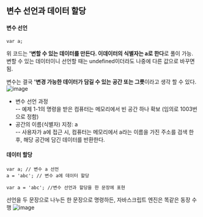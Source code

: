 ## 변수 선언과 데이터 할당 

#### 변수 선언
```
var a;
```
위 코드는 **'변할 수 있는 데이터를 만든다. 이데이터의 식별자는 a로 한다**로 풀이 가능. 
변할 수 있는 데이터이니 선언할 때는 undefined이더라도 나중에 다른 값으로 바꾸면 됨. 

변수는 결국 **'변경 가능한 데이터가 담길 수 있는 공간 또는 그릇**이라고 생각 할 수 있다.
![image](https://github.com/whywwhy/JS-study/assets/120763503/de185bf5-111a-42e9-ad22-8553c6a8987c)
- 변수 선언 과정 <br/>
-- 예제 1-1의 명령을 받은 컴퓨터는 메모리에서 빈 공간 하나 확보 (임의로 1003번으로 정함)
- 공간의 이름(식별자) 지정: a <br/>
-- 사용자가 a에 접근 시, 컴퓨터는 메모리에서 a라는 이름을 가진 주소를 검색 한 후, 해당 공간에 담긴 데이터를 반환한다.

#### 데이터 할당 

```
var a; // 변수 a 선언 
a = 'abc'; // 변수 a에 데이터 할당

var a = 'abc'; //변수 선언과 할당을 한 문장에 표현
```
선언을 두 문장으로 나누든 한 문장으로 명령하든, 자바스크립트 엔진은 똑같은 동장 수행
![image](https://github.com/whywwhy/JS-study/assets/120763503/3885afa1-06bb-40a4-947b-06fa0404e64b)

